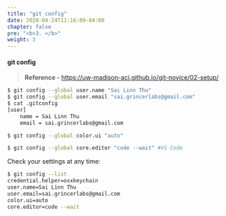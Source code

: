 ```yaml
---
title: "git config"
date: 2020-04-24T11:16:09-04:00
chapter: false
pre: "<b>3. </b>"
weight: 3
---
```


#### git config

>**Reference -**
https://uw-madison-aci.github.io/git-novice/02-setup/

```bash
$ git config --global user.name "Sai Linn Thu"
$ git config --global user.email "sai.grincerlabs@gmail.com"
$ cat .gitconfig
[user]
	name = Sai Linn Thu
	email = sai.grincerlabs@gmail.com

$ git config --global color.ui "auto"

$ git config --global core.editor "code --wait" #VS Code
```

Check your settings at any time:
```bash
$ git config --list
credential.helper=osxkeychain
user.name=Sai Linn Thu
user.email=sai.grincerlabs@gmail.com
color.ui=auto
core.editor=code --wait
```

